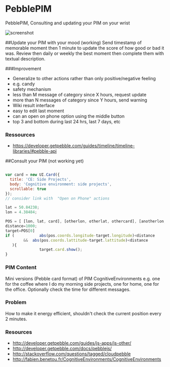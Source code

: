 # PebblePIM
PebblePIM, Consulting and updating  your PIM on your wrist

![screenshot](http://fabien.benetou.fr/pub/portfolio/PebblePIM.png)

##Update your PIM with your mood (working)
Send timestamp of memorable moment then 1 minute to update the score of how good or bad it was.
Review then daily or weekly the best moment then complete them with textual description.

###Improvement
* Generalize to other actions rather than only positive/negative feeling
 * e.g. candy
* safety mechanism
 * less than M message of category since X hours, request update
 * more than N messages of category since Y hours, send warning
* Wiki result interface
 * easy to edit last moment
  * can an open on phone option using the middle button
 * top 3 and bottom during last 24 hrs, last 7 days, etc
 
### Ressources
* https://developer.getpebble.com/guides/timeline/timeline-libraries/#pebble-api

##Consult your PIM (not working yet)
```javascript

var card = new UI.Card({
  title: 'CE: Side Projects',
  body: 'Cognitive environment: side projects',
  scrollable: true
});
// consider link with  "Open on Phone" actions

lat = 50.84238;
lon = 4.38484;

POS = [ [lon, lat, card], [otherlon, otherlat, othercard], [anotherlon, anotherlat, anothercard], ... ]
distance=1000;
target=POS[0]
if (           abs(pos.coords.longitude-target.longitude)<distance 
        &&  abs(pos.coords.lattitude-target.lattitude)<distance
   ){
               target.card.show();
}
```
### PIM Content
Mini versions (Pebble card format) of PIM CognitiveEnvironments e.g. one for the coffee where I do my morning side projects, one for home, one for the office. Optionally check the time for different messages.


### Problem
How to make it energy efficient, shouldn't check the current position every 2 minutes.

### Resources
* http://developer.getpebble.com/guides/js-apps/js-other/
* http://developer.getpebble.com/docs/pebblejs/
* http://stackoverflow.com/questions/tagged/cloudpebble
* http://fabien.benetou.fr/CognitiveEnvironments/CognitiveEnvironments

